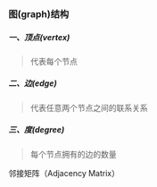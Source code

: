 ### 图(graph)结构
 
 
##### 一、顶点(vertex) 
> 代表每个节点
##### 二、边(edge)
> 代表任意两个节点之间的联系关系
##### 三、度(degree)
> 每个节点拥有的边的数量


邻接矩阵（Adjacency Matrix）